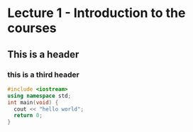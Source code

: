 # Lecture 1 - Introduction to the courses

## This is a header

### this is a third header

```c++
#include <iostream>
using namespace std;
int main(void) {
  cout << "hello world";
  return 0;
}
```

